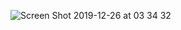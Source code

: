 
![Screen Shot 2019-12-26 at 03 34 32](https://user-images.githubusercontent.com/47797293/71451999-dd4ff480-2790-11ea-8909-a35b8e717a6c.png)
